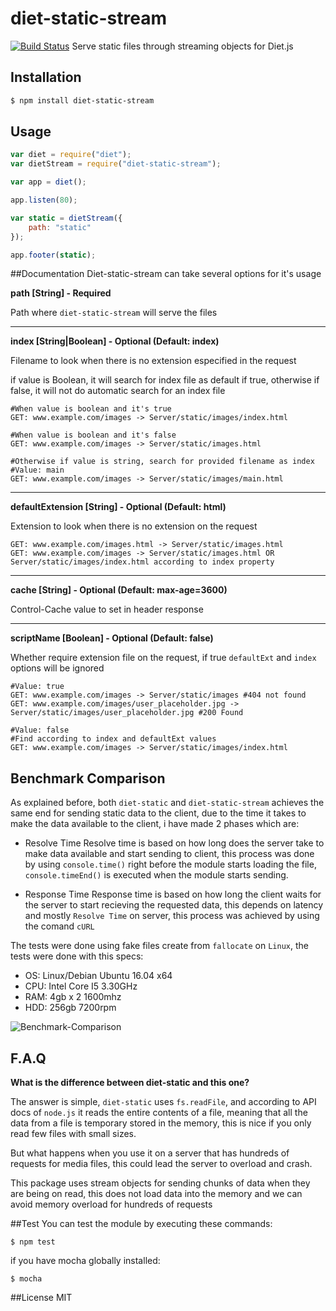 # diet-static-stream
[![Build Status](https://travis-ci.org/Nosthertus/diet-static-stream.svg?branch=master)](https://travis-ci.org/Nosthertus/diet-static-stream)
Serve static files through streaming objects for Diet.js
## Installation
```bash
$ npm install diet-static-stream
```
## Usage
```Javascript
var diet = require("diet");
var dietStream = require("diet-static-stream");

var app = diet();

app.listen(80);

var static = dietStream({
	path: "static"
});

app.footer(static);
```

##Documentation
Diet-static-stream can take several options for it's usage

**path [String] - Required**

Path where `diet-static-stream` will serve the files

* * *

**index [String|Boolean] - Optional (Default: index)**

Filename to look when there is no extension especified in the request

if value is Boolean, it will search for index file as default if true, otherwise if false, it will not do automatic search for an index file

```HTTP
#When value is boolean and it's true
GET: www.example.com/images -> Server/static/images/index.html

#When value is boolean and it's false
GET: www.example.com/images -> Server/static/images.html

#Otherwise if value is string, search for provided filename as index
#Value: main
GET: www.example.com/images -> Server/static/images/main.html
```
* * *

**defaultExtension [String] - Optional (Default: html)**

Extension to look when there is no extension on the request
```HTTP
GET: www.example.com/images.html -> Server/static/images.html
GET: www.example.com/images -> Server/static/images.html OR Server/static/images/index.html according to index property
```

* * *

**cache [String] - Optional (Default: max-age=3600)**

Control-Cache value to set in header response

* * *

**scriptName [Boolean] - Optional (Default: false)**

Whether require extension file on the request, if true `defaultExt` and `index` options will be ignored

```HTTP
#Value: true
GET: www.example.com/images -> Server/static/images #404 not found
GET: www.example.com/images/user_placeholder.jpg -> Server/static/images/user_placeholder.jpg #200 Found

#Value: false
#Find according to index and defaultExt values
GET: www.example.com/images -> Server/static/images/index.html
```

## Benchmark Comparison
As explained before, both `diet-static` and `diet-static-stream` achieves the same end for sending static data to the client, due to the time it takes to make the data available to the client, i have made 2 phases which are:

* Resolve Time 
Resolve time is based on how long does the server take to make data available and start sending to client, this process was done by using `console.time()` right before the module starts loading the file, `console.timeEnd()` is executed when the module starts sending.

* Response Time
Response time is based on how long the client waits for the server to start recieving the requested data, this depends on latency and mostly `Resolve Time` on server, this process was achieved by using the comand `cURL`

The tests were done using fake files create from `fallocate` on `Linux`, the tests were done with this specs:

* OS: Linux/Debian Ubuntu 16.04 x64
* CPU: Intel Core I5 3.30GHz
* RAM: 4gb x 2 1600mhz
* HDD: 256gb 7200rpm

![Benchmark-Comparison](http://i.imgur.com/BHbZHGq.png)

## F.A.Q
**What is the difference between diet-static and this one?**

The answer is simple, `diet-static` uses `fs.readFile`, and according to API docs of `node.js` it reads the entire contents of a file, meaning that all the data from a file is temporary stored in the memory, this is nice if you only read few files with small sizes.

But what happens when you use it on a server that has hundreds of requests for media files, this could lead the server to overload and crash. 

This package uses stream objects for sending chunks of data when they are being on read, this does not load data into the memory and we can avoid memory overload for hundreds of requests

##Test
You can test the module by executing these commands:
```SH
$ npm test
```

if you have mocha globally installed:
```SH
$ mocha
```

##License
MIT